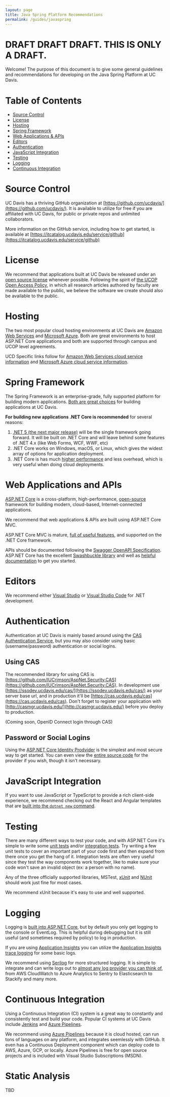 ```yaml
---
layout: page
title: Java Spring Platform Recommendations
permalink: /guides/javaspring
---
```


# DRAFT DRAFT DRAFT.  THIS IS ONLY A DRAFT.

Welcome! The purpose of this document is to give some general guidelines and recommendations for developing on the Java Spring Platform at UC Davis.

# Table of Contents

* [Source Control](#source-control)
* [License](#license)
* [Hosting](#hosting)
* [Spring Framework](#spring-framework)
* [Web Applications & APIs](#web-applications-and-apis)
* [Editors](#editors)
* [Authentication](#authentication)
* [JavaScript Integration](#javascript-integration)
* [Testing](#testing)
* [Logging](#logging)
* [Continuous Integration](#continuous-integration)

# Source Control

UC Davis has a thriving GitHub organization at [https://github.com/ucdavis/](https://github.com/ucdavis/).
It is available to utilize for free if you are affiliated with UC Davis, for public or private repos and unlimited collaborators.

More information on the GitHub service, including how to get started, is available at [https://itcatalog.ucdavis.edu/service/github](https://itcatalog.ucdavis.edu/service/github)

# License

We recommend that applications built at UC Davis be released under an [open source license](https://developers.ucdavis.edu/opensource/) whenever possible.  Following the spirit of [the UCOP Open Access Policy](https://osc.universityofcalifornia.edu/open-access-at-uc/open-access-policy/), in which all research articles authored by faculty are made available to the public, we believe the software we create should also be available to the public.

# Hosting

The two most popular cloud hosting environments at UC Davis are [Amazon Web Services](https://aws.amazon.com/) and [Microsoft Azure](https://azure.microsoft.com/en-us/).  Both are great environments to host ASP.NET Core applications and both are supported through campus and UCOP level agreements.

UCD Specific links follow for [Amazon Web Services cloud service information](https://cloud.ucdavis.edu/services/amazon-web-services-aws) and [Microsoft Azure cloud service information](https://cloud.ucdavis.edu/services/microsoft-azure).

# Spring Framework

The Spring Framework is an enterprise-grade, fully supported platform for building modern applications.  [Both are great choices](https://docs.microsoft.com/en-us/aspnet/core/fundamentals/choose-aspnet-framework) for building applications at UC Davis.

**For building new applications .NET Core is recommended** for several reasons:

1. [.NET 5 (the next major release)](https://devblogs.microsoft.com/dotnet/introducing-net-5/) will be the single framework going forward.  It will be built on .NET Core and will leave behind some features of .NET 4.x (like Web Forms, WCF, WWF, etc)
1. .NET Core works on Windows, macOS, or Linux, which gives the widest array of options for application deployment.
1. .NET Core is has much [higher performance](https://github.com/aspnet/benchmarks) and less overhead, which is very useful when doing cloud deployments.

# Web Applications and APIs

[ASP.NET Core](https://docs.microsoft.com/en-us/aspnet/core/) is a cross-platform, high-performance, [open-source](https://github.com/aspnet/home) framework for building modern, cloud-based, Internet-connected applications.

We recommend that web applications & APIs are built using ASP.NET Core MVC.  

ASP.NET Core MVC is mature, [full of useful features](https://docs.microsoft.com/en-us/aspnet/core#build-web-apis-and-web-ui-using-aspnet-core-mvc), and supported on the .NET Core framework.  

APIs should be documented following the [Swagger OpenAPI Specification](https://swagger.io/resources/open-api/).  ASP.NET Core has the excellent [Swashbuckle library](https://github.com/domaindrivendev/Swashbuckle.AspNetCore) and well as [helpful documentation](https://docs.microsoft.com/en-us/aspnet/core/tutorials/getting-started-with-swashbuckle) to get you started.

# Editors

We recommend either [Visual Studio](https://visualstudio.microsoft.com/vs/) or [Visual Studio Code](https://code.visualstudio.com/) for .NET development. 

# Authentication

Authentication at UC Davis is mainly based around using the [CAS Authentication Service](https://itcatalog.ucdavis.edu/service/central-authentication-service-cas), but you may also consider using basic (username/password) authentication or social logins.  

## Using CAS

The recommended library for using CAS is [https://github.com/IUCrimson/AspNet.Security.CAS](https://github.com/IUCrimson/AspNet.Security.CAS).  In development use [https://ssodev.ucdavis.edu/cas/](https://ssodev.ucdavis.edu/cas/) as your server base url, and in production it'll be [https://cas.ucdavis.edu/cas](https://cas.ucdavis.edu/cas).  Don't forget to register your application with [http://casmgr.ucdavis.edu/](http://casmgr.ucdavis.edu/) before you deploy to production.

(Coming soon, OpenID Connect login through CAS)

## Password or Social Logins

Using the [ASP.NET Core Identity Prodvider](https://docs.microsoft.com/en-us/aspnet/core/security/authentication/identity) is the simplest and most secure way to get started.  You can even view the [entire source code](https://github.com/aspnet/AspNetCore/tree/master/src/Identity) for the provider if you wish, though it isn't necessary.

# JavaScript Integration

If you want to use JavaScript or TypeScript to provide a rich client-side experience, we recommend checking out the React and Angular templates that are [built into the `dotnet new` command](https://docs.microsoft.com/en-us/aspnet/core/client-side/spa/react).

# Testing

There are many different ways to test your code, and with ASP.NET Core it's simple to write some [unit tests](https://docs.microsoft.com/en-us/dotnet/core/testing/) and/or [integration tests](https://docs.microsoft.com/en-us/aspnet/core/test/integration-tests).  Try writing a few unit tests to cover an important part of your code first and then expand from there once you get the hang of it.  Integration tests are often very useful since they test the way components work together, like to make sure your code won't save an invalid object (ex: a person with no name).

Any of the three officially supported libraries, MSTest, [xUnit](https://xunit.net/) and [NUnit](https://nunit.org/) should work just fine for most cases. 

We recommend xUnit because it's easy to use and well supported.

# Logging

Logging is [built into ASP.NET Core](https://docs.microsoft.com/en-us/aspnet/core/fundamentals/logging), but by default you only get logging to the console or EventLog.  This is helpful during debugging but it is still useful (and sometimes required by policy) to log in production.

If you are using [Application Insights](https://docs.microsoft.com/en-us/azure/azure-monitor/app/app-insights-overview) you can utilize the [Application Insights trace logging](https://docs.microsoft.com/en-us/aspnet/core/fundamentals/logging#azure-application-insights-trace-logging) for some basic logs.

We recommend using [Serilog](https://github.com/serilog/serilog-aspnetcore) for more structured logging.  It is simple to integrate and can write logs out to [almost any log provider you can think of](https://github.com/serilog/serilog/wiki/Provided-Sinks), from AWS CloudWatch to Azure Analytics to Sentry to Elasticsearch to Stackify and many more.

# Continuous Integration

Using a Continuous Integration (CI) system is a great way to constantly and consistently test and build your code.  Popular CI systems at UC Davis include [Jenkins](https://jenkins.io/) and [Azure Pipelines](https://azure.microsoft.com/en-us/services/devops/pipelines/).

We recommend using [Azure Pipelines](https://azure.microsoft.com/en-us/services/devops/pipelines/) because it is cloud hosted, can run tons of languages on any platform, and integrates seemlessly with GitHub.  It even has a Continuous Deployment component which can deploy code to AWS, Azure, GCP, or locally.  Azure Pipelines is free for open source projects and is included with Visual Studio Subscriptions (MSDN).

# Static Analysis

TBD